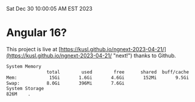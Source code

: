 Sat Dec 30 10:00:05 AM EST 2023

# Angular 16?


This project is live at [https://kusl.github.io/ngnext-2023-04-21/](https://kusl.github.io/ngnext-2023-04-21/ "next!") thanks to Github.

```bash
System Memory
               total        used        free      shared  buff/cache   available
Mem:            15Gi       1.6Gi       4.6Gi       152Mi       9.5Gi        13Gi
Swap:          8.0Gi       396Mi       7.6Gi
System Storage
826M	.
